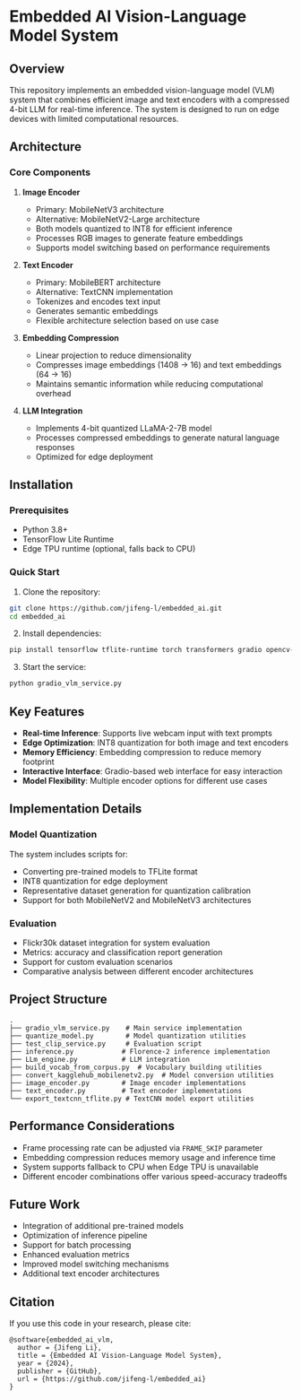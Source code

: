 # Embedded AI Vision-Language Model System

## Overview
This repository implements an embedded vision-language model (VLM) system that combines efficient image and text encoders with a compressed 4-bit LLM for real-time inference. The system is designed to run on edge devices with limited computational resources.

## Architecture

### Core Components

1. **Image Encoder**
   - Primary: MobileNetV3 architecture
   - Alternative: MobileNetV2-Large architecture
   - Both models quantized to INT8 for efficient inference
   - Processes RGB images to generate feature embeddings
   - Supports model switching based on performance requirements

2. **Text Encoder**
   - Primary: MobileBERT architecture
   - Alternative: TextCNN implementation
   - Tokenizes and encodes text input
   - Generates semantic embeddings
   - Flexible architecture selection based on use case

3. **Embedding Compression**
   - Linear projection to reduce dimensionality
   - Compresses image embeddings (1408 → 16) and text embeddings (64 → 16)
   - Maintains semantic information while reducing computational overhead

4. **LLM Integration**
   - Implements 4-bit quantized LLaMA-2-7B model
   - Processes compressed embeddings to generate natural language responses
   - Optimized for edge deployment

## Installation

### Prerequisites
- Python 3.8+
- TensorFlow Lite Runtime
- Edge TPU runtime (optional, falls back to CPU)

### Quick Start
1. Clone the repository:
```bash
git clone https://github.com/jifeng-l/embedded_ai.git
cd embedded_ai
```

2. Install dependencies:
```bash
pip install tensorflow tflite-runtime torch transformers gradio opencv-python numpy pillow llama-cpp-python
```

3. Start the service:
```bash
python gradio_vlm_service.py
```

## Key Features

- **Real-time Inference**: Supports live webcam input with text prompts
- **Edge Optimization**: INT8 quantization for both image and text encoders
- **Memory Efficiency**: Embedding compression to reduce memory footprint
- **Interactive Interface**: Gradio-based web interface for easy interaction
- **Model Flexibility**: Multiple encoder options for different use cases

## Implementation Details

### Model Quantization
The system includes scripts for:
- Converting pre-trained models to TFLite format
- INT8 quantization for edge deployment
- Representative dataset generation for quantization calibration
- Support for both MobileNetV2 and MobileNetV3 architectures

### Evaluation
- Flickr30k dataset integration for system evaluation
- Metrics: accuracy and classification report generation
- Support for custom evaluation scenarios
- Comparative analysis between different encoder architectures

## Project Structure

```
.
├── gradio_vlm_service.py    # Main service implementation
├── quantize_model.py        # Model quantization utilities
├── test_clip_service.py     # Evaluation script
├── inference.py            # Florence-2 inference implementation
├── LLm_engine.py           # LLM integration
├── build_vocab_from_corpus.py  # Vocabulary building utilities
├── convert_kagglehub_mobilenetv2.py  # Model conversion utilities
├── image_encoder.py        # Image encoder implementations
├── text_encoder.py         # Text encoder implementations
└── export_textcnn_tflite.py # TextCNN model export utilities
```

## Performance Considerations

- Frame processing rate can be adjusted via `FRAME_SKIP` parameter
- Embedding compression reduces memory usage and inference time
- System supports fallback to CPU when Edge TPU is unavailable
- Different encoder combinations offer various speed-accuracy tradeoffs

## Future Work

- Integration of additional pre-trained models
- Optimization of inference pipeline
- Support for batch processing
- Enhanced evaluation metrics
- Improved model switching mechanisms
- Additional text encoder architectures

## Citation
If you use this code in your research, please cite:
```
@software{embedded_ai_vlm,
  author = {Jifeng Li},
  title = {Embedded AI Vision-Language Model System},
  year = {2024},
  publisher = {GitHub},
  url = {https://github.com/jifeng-l/embedded_ai}
}
```
